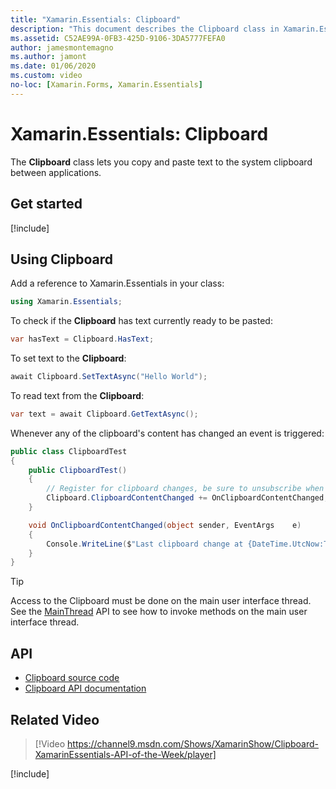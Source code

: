```yaml
---
title: "Xamarin.Essentials: Clipboard"
description: "This document describes the Clipboard class in Xamarin.Essentials, which lets you copy and paste text to the system clipboard between applications."
ms.assetid: C52AE99A-0FB3-425D-9106-3DA5777FEFA0
author: jamesmontemagno
ms.author: jamont
ms.date: 01/06/2020
ms.custom: video
no-loc: [Xamarin.Forms, Xamarin.Essentials]
---
```


# Xamarin.Essentials: Clipboard

The **Clipboard** class lets you copy and paste text to the system clipboard between applications.

## Get started

[!include[](~/essentials/includes/get-started.md)]

## Using Clipboard

Add a reference to Xamarin.Essentials in your class:

```csharp
using Xamarin.Essentials;
```

To check if the **Clipboard** has text currently ready to be pasted:

```csharp
var hasText = Clipboard.HasText;
```

To set text to the **Clipboard**:

```csharp
await Clipboard.SetTextAsync("Hello World");
```

To read text from the **Clipboard**:

```csharp
var text = await Clipboard.GetTextAsync();
```

Whenever any of the clipboard's content has changed an event is triggered:

```csharp
public class ClipboardTest
{
    public ClipboardTest()
    {
        // Register for clipboard changes, be sure to unsubscribe when needed
        Clipboard.ClipboardContentChanged += OnClipboardContentChanged;
    }

    void OnClipboardContentChanged(object sender, EventArgs    e)
    {
        Console.WriteLine($"Last clipboard change at {DateTime.UtcNow:T}";);
    }
}
```

> [!TIP]
> Access to the Clipboard must be done on the main user interface thread. See the [MainThread](~/essentials/main-thread.md) API to see how to invoke methods on the main user interface thread.

## API

- [Clipboard source code](https://github.com/xamarin/Essentials/tree/main/Xamarin.Essentials/Clipboard)
- [Clipboard API documentation](xref:Xamarin.Essentials.Clipboard)

## Related Video

> [!Video https://channel9.msdn.com/Shows/XamarinShow/Clipboard-XamarinEssentials-API-of-the-Week/player]

[!include[](~/essentials/includes/xamarin-show-essentials.md)]
